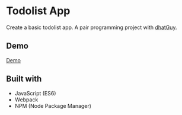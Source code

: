 # Todolist App

Create a basic todolist app. 
A pair programming project with [dhatGuy](https://github.com/dhatGuy). 

## Demo

[Demo](nearmint.github.io/todolist)

## Built with

* JavaScript (ES6)
* Webpack
* NPM (Node Package Manager)
